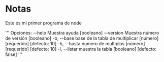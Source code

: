 # Notas
Este es mi primer programa de node

'''
Opciones:
      --help     Muestra ayuda                                        [booleano]
      --version  Muestra número de versión                            [booleano]
  -b, --base     base de la tabla de multiplicar
                                              [número] [requerido] [defecto: 10]
  -h, --hasta    numero de multiplos          [número] [requerido] [defecto: 10]
  -l, --listar   muestra la tabla                    [booleano] [defecto: false]
  '''